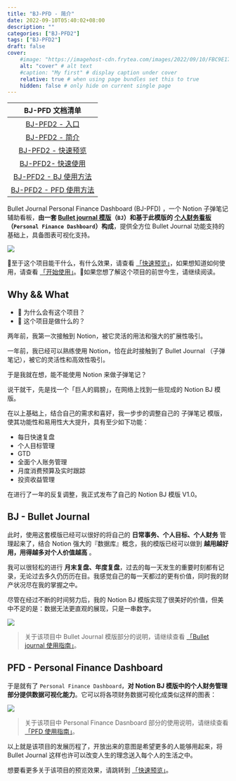 ```yaml
---
title: "BJ-PFD - 简介"
date: 2022-09-10T05:40:02+08:00
description: ""
categories: ["BJ-PFD2"]
tags: ["BJ-PFD2"]
draft: false
cover:
    #image: "https://imagehost-cdn.frytea.com/images/2022/09/10/FBC9E170-AC72-44AA-8A17-4D21BCCC7AE21dda98e00bd9bc36.jpg" # image path/url
    alt: "cover" # alt text
    #caption: "My first" # display caption under cover
    relative: true # when using page bundles set this to true
    hidden: false # only hide on current single page
---
```


| BJ-PFD 文档清单 |
| :--: |
| [BJ-PFD2 - 入口](https://bjpfd2.frytea.com/) |
| [BJ-PFD2 - 简介](/technology/bj-pfd2/intro/) |
| [BJ-PFD2 - 快速预览](/technology/bj-pfd2/overview/) |
| [BJ-PFD2- 快速使用](/technology/bj-pfd2/quick-start/) |
| [BJ-PFD2 - BJ 使用方法](/technology/bj-pfd2/bj-tutor/) |
| [BJ-PFD2 - PFD 使用方法](/technology/bj-pfd2/pfd-tutor/) |

Bullet Journal Personal Finance Dashboard (BJ-PFD) ，一个 Notion 子弹笔记辅助看板，**由一套 [Bullet journal 模版](/docs/tutoral-bj/intro)（`BJ`）和基于此模版的 [个人财务看板](/docs/tutoral-pfd)（`Personal Finance Dashboard`）构成**，提供全方位 Bullet Journal 功能支持的基础上，具备图表可视化支持。

![](https://imagehost-cdn.frytea.com/images/2021/09/18/2021-09-18-11.12.1673bab25f17fc31ce.png)

至于这个项目能干什么，有什么效果，请查看 [「快速预览」](/docs/overview)，如果想知道如何使用，请查看 [「开始使用」](/docs/quick-start)。如果您想了解这个项目的前世今生，请继续阅读。


## Why && What

- 🤔️ 为什么会有这个项目？
- 🙋 这个项目是做什么的？

两年前，我第一次接触到 Notion，被它灵活的用法和强大的扩展性吸引。

一年前，我已经可以熟练使用 Notion，恰在此时接触到了 Bullet Journal （子弹笔记），被它的灵活性和高效性吸引。

于是我就在想，能不能使用 Notion 来做子弹笔记？

说干就干，先是找一个「巨人的肩膀」，在网络上找到一些现成的 Notion BJ 模版。

在以上基础上，结合自己的需求和喜好，我一步步的调整自己的 子弹笔记 模版，使其功能性和易用性大大提升，具有至少如下功能：

 - 每日快速复盘
 - 个人目标管理
 - GTD
 - 全面个人账务管理
 - 月度消费预算及实时跟踪
 - 投资收益管理

在进行了一年的反复调整，我正式发布了自己的 Notion BJ 模版 V1.0。

## BJ - Bullet Journal

此时，使用这套模版已经可以很好的将自己的 **日常事务、个人目标、个人财务** 管理起来了，结合 Notion 强大的『数据库』概念，我的模版已经可以做到 **越用越好用，用得越多对个人价值越高** 。

我可以很轻松的进行 **月末复盘、年度复盘**，过去的每一天发生的重要时刻都有记录，无论过去多久仍历历在目。我感觉自己的每一天都过的更有价值，同时我的财产状况尽在我的掌握之中。

尽管在经过不断的时间努力后，我的 Notion BJ 模版实现了很美好的价值，但美中不足的是：数据无法更直观的展现，只是一串数字。

![](https://imagehost-cdn.frytea.com/images/2021/09/20/2021-09-20-2.24.399c39f6daa81ab1e9.png)


> 关于该项目中 Bullet Journal 模版部分的说明，请继续查看 [「Bullet journal 使用指南」](/docs/tutoral-bj/intro)。

## PFD - Personal Finance Dashboard

于是就有了 `Personal Finance Dashboard`，**对 Notion BJ 模版中的个人财务管理部分提供数据可视化能力**。它可以将各项财务数据可视化成类似这样的图表：

![](https://imagehost-cdn.frytea.com/images/2021/09/20/2021-09-20-4.59.52f65e9578b5437c07.png)

> 关于该项目中 Personal Finance Dasnboard 部分的使用说明，请继续查看 [「PFD 使用指南」](/docs/tutoral-pfd)。

以上就是该项目的发展历程了，开放出来的意图是希望更多的人能够用起来，将 Bullet Journal 这样也许可以改变人生的理念送入每个人的生活之中。

想要看更多关于该项目的预览效果，请跳转到 [「快速预览」](/docs/overview)。